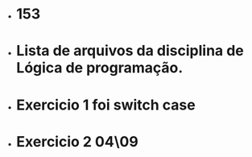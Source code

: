 - # 153
+ # Lista de arquivos da disciplina de Lógica de programação.
+ # Exercicio 1 foi switch case
+ # Exercicio 2 04\09
